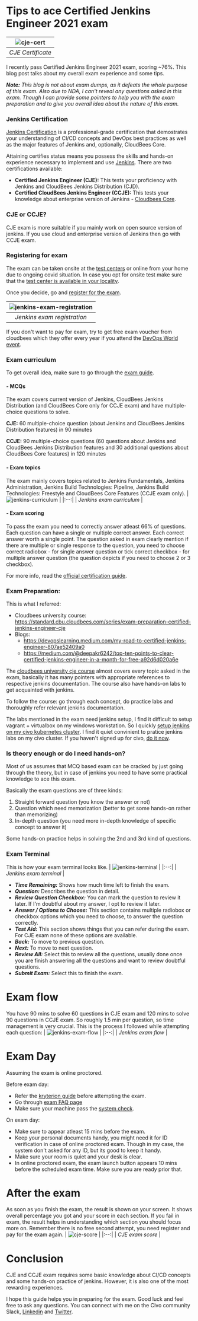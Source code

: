 
# Tips to ace Certified Jenkins Engineer 2021 exam

| ![cje-cert](https://github.com/milindchawre/civo-k8s/raw/master/blog/cje/images/cje-cert.png) |
|:--:|
| *CJE Certificate* |

I recently pass Certified Jenkins Engineer 2021 exam, scoring ~76%. This blog post talks about my overall exam experience and some tips.

***Note:** This blog is not about exam dumps, as it defeats the whole purpose of this exam. Also due to NDA, I can't reveal any questions asked in this exam. Though I can provide some pointers to help you with the exam preparation and to give you overall idea about the nature of this exam.*

### Jenkins Certification
[Jenkins Certification](https://www.cloudbees.com/jenkins/certification) is a professional-grade certification that demostrates your understanding of CI/CD concepts and DevOps best practices as well as the major features of Jenkins and, optionally, CloudBees Core.

Attaining certifies status means you possess the skills and hands-on experience necessary to implement and use [Jenkins](https://www.jenkins.io/). There are two certifications available:
- **Certified Jenkins Engineer (CJE):** This tests your proficiency with Jenkins and CloudBees Jenkins Distribution (CJD).
- **Certified CloudBees Jenkins Engineer (CCJE):** This tests your knowledge about enterprise version of Jenkins - [Cloudbees Core](https://www.cloudbees.com/).

### CJE or CCJE?
CJE exam is more suitable if you mainly work on open source version of jenkins. If you use cloud and enterprise version of Jenkins then go with CCJE exam.

### Registering for exam
The exam can be taken onsite at the [test centers](https://www.kryteriononline.com/Locate-Test-Center) or online from your home due to ongoing covid situation. In case you opt for onsite test make sure that the [test center is available in your locality](https://www.kryteriononline.com/Locate-Test-Center).

Once you decide, go and [register for the exam](https://www.webassessor.com/wa.do?page=enterCatalog&branding=CLOUDBEES&tabs=111).

| ![jenkins-exam-registration](https://github.com/milindchawre/civo-k8s/raw/master/blog/cje/images/jenkins-exam-registration.png) |
|:--:|
| *Jenkins exam registration* |

If you don't want to pay for exam, try to get free exam voucher from cloudbees which they offer every year if you attend the [DevOps World event](https://www.cloudbees.com/devops-world).

### Exam curriculum
To get overall idea, make sure to go through the [exam guide](https://standard.cbu.cloudbees.com/certification-guide-and-information).

#### - MCQs
The exam covers current version of Jenkins, CloudBees Jenkins Distribution (and CloudBees Core only for CCJE exam) and have multiple-choice questions to solve.

**CJE:** 60 multiple-choice question (about Jenkins and CloudBees Jenkins Distribution features) in 90 minutes

**CCJE:** 90 multiple-choice questions (60 questions about Jenkins and CloudBees Jenkins Distribution features and 30 additional questions about CloudBees Core features) in 120 minutes

#### - Exam topics
The exam mainly covers topics related to Jenkins Fundamentals, Jenkins Administration, Jenkins Build Technologies: Pipeline, Jenkins Build Technologies: Freestyle and  CloudBees Core Features (CCJE exam only).
| ![jenkins-curriculum](https://github.com/milindchawre/civo-k8s/raw/master/blog/cje/images/jenkins-curriculum.png) |
|:--:|
| *Jenkins exam curriculum* |

#### - Exam scoring
To pass the exam you need to correctly answer atleast 66% of questions. Each question can have a single or multiple correct answer. Each correct answer worth a single point. The question asked in exam clearly mention if there are multiple or single response to the question, you need to choose correct radiobox - for single answer question or tick correct checkbox - for multiple answer question (the question depicts if you need to choose 2 or 3 checkbox).

For more info, read the [official certification guide](https://standard.cbu.cloudbees.com/certification-guide-and-information).

### Exam Preparation:
This is what I referred:
- Cloudbees university course: https://standard.cbu.cloudbees.com/series/exam-preparation-certified-jenkins-engineer-cje
- Blogs: 
  * https://devopslearning.medium.com/my-road-to-certified-jenkins-engineer-807ae52409a0 
  * https://medium.com/@deepakr6242/top-ten-points-to-clear-certified-jenkins-engineer-in-a-month-for-free-a92d6d020a6e

The [cloudbees university cje course](https://standard.cbu.cloudbees.com/series/exam-preparation-certified-jenkins-engineer-cje) almost covers every topic asked in the exam, basically it has many pointers with appropriate references to respective jenkins documentation. The course also have hands-on labs to get acquainted with jenkins.

To follow the course: go through each concept, do practice labs and thoroughly refer relevant jenkins documentation.

The labs mentioned in the exam need jenkins setup, I find it difficult to setup vagrant + virtualbox on my windows workstation. So I quickly [setup jenkins on my civo kubernetes cluster](https://www.civo.com/learn/deploy-jenkins-from-the-civo-app-marketplace). I find it quiet convinient to pratice jenkins labs on my civo cluster. If you haven't signed up for civo, [do it now](https://www.civo.com/signup).


### Is theory enough or do I need hands-on?
Most of us assumes that MCQ based exam can be cracked by just going through the theory, but in case of jenkins you need to have some practical knowledge to ace this exam.

Basically the exam questions are of three kinds:
1. Straight forward question (you know the answer or not)
2. Question which need memorization (better to get some hands-on rather than memorizing)
3. In-depth question (you need more in-depth knowledge of specific concept to answer it)

Some hands-on practice helps in solving the 2nd and 3rd kind of questions.

### Exam Terminal
This is how your exam terminal looks like.
| ![jenkins-terminal](https://github.com/milindchawre/civo-k8s/raw/master/blog/cje/images/jenkins-terminal.png) |
|:--:|
| *Jenkins exam terminal* |

- ***Time Remaining:*** Shows how much time left to finish the exam.
- ***Question:*** Describes the question in detail.
- ***Review Question Checkbox:*** You can mark the question to review it later. If I'm doubtful about my answer, I opt to review it later.
- ***Answer / Options to Choose:*** This section contains multiple radiobox or checkbox options which you need to choose, to answer the question correctly.
- ***Test Aid:*** This section shows things that you can refer during the exam. For CJE exam none of these options are available.
- ***Back:*** To move to previous question.
- ***Next:*** To move to next question.
- ***Review All:*** Select this to review all the questions, usually done once you are finish answering all the questions and want to review doubtful questions.
- ***Submit Exam:*** Select this to finish the exam.

# Exam flow
You have 90 mins to solve 60 questions in CJE exam and 120 mins to solve 90 questions in CCJE exam. So roughly 1.5 min per question, so time management is very crucial. This is the process I followed while attempting each question:
| ![jenkins-exam-flow](https://github.com/milindchawre/civo-k8s/raw/master/blog/cje/images/jenkins-exam-flow.png) |
|:--:|
| *Jenkins exam flow* |

# Exam Day
Assuming the exam is online proctored.

Before exam day:
- Refer the [kryterion guide](https://kryterion.force.com/support/s/topic/0TO1W000000I5h3WAC/online-proctoring?language=en_US) before attempting the exam.
- Go through [exam FAQ page](https://support.cloudbees.com/hc/en-us/articles/360046012631-CloudBees-Training-and-Certification-FAQ)
- Make sure your machine pass the [system check](http://www.kryteriononline.com/systemcheck).

On exam day:
- Make sure to appear atleast 15 mins before the exam.
- Keep your personal documents handy, you might need it for ID verification in case of online proctored exam. Though in my case, the system don't asked for any ID, but its good to keep it handy.
- Make sure your room is quiet and your desk is clear.
- In online proctored exam, the exam launch button appears 10 mins before the scheduled exam time. Make sure you are ready prior that.

# After the exam
As soon as you finish the exam, the result is shown on your screen. It shows overall percentage you got and your score in each section. If you fail in exam, the result helps in understanding which section you should focus more on. Remember there is no free second attempt, you need register and pay for the exam again.
<My exam result pic>
| ![cje-score](https://github.com/milindchawre/civo-k8s/raw/master/blog/cje/images/cje-score.png) |
|:--:|
| *CJE exam score* |

# Conclusion
CJE and CCJE exam requires some basic knowledge about CI/CD concepts and some hands-on practice of jenkins. However, it is also one of the most rewarding experiences.

I hope this guide helps you in preparing for the exam. Good luck and feel free to ask any questions. You can connect with me on the Civo community Slack, [Linkedin](https://www.linkedin.com/in/milind-chawre) and [Twitter](https://twitter.com/milindchawre).

